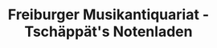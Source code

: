 ---
title: "Freiburger Musikantiquariat - Tschäppät's Notenladen"
url: /freiburg-im-breisgau/freiburger-musikantiquariat-tschaeppaets-notenladen/
shop: Bücher
---